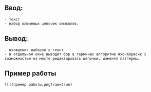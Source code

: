 ## Ввод:
	- текст
	- набор ключевых цепочек символов.
## Вывод:
	- вхождения наборов в текст 
    - в отдельном окне выводит бор в терминах алгоритма Ахо-Корасик с возможностью на месте редактировать цепочки, изменяя паттерны.

## Пример работы
	![](пример работы.png?raw=true)